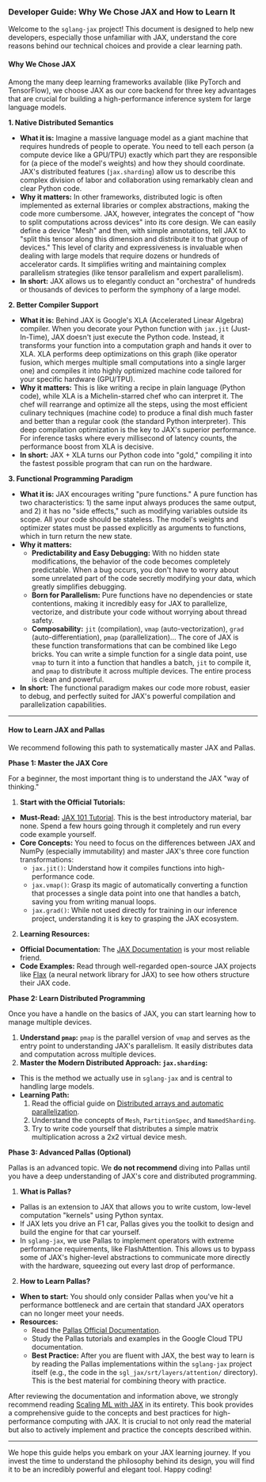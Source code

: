 ### Developer Guide: Why We Chose JAX and How to Learn It

Welcome to the `sglang-jax` project! This document is designed to help new developers, especially those unfamiliar with JAX, understand the core reasons behind our technical choices and provide a clear learning path.

#### Why We Chose JAX

Among the many deep learning frameworks available (like PyTorch and TensorFlow), we choose JAX as our core backend for three key advantages that are crucial for building a high-performance inference system for large language models.

**1. Native Distributed Semantics**

- **What it is:** Imagine a massive language model as a giant machine that requires hundreds of people to operate. You need to tell each person (a compute device like a GPU/TPU) exactly which part they are responsible for (a piece of the model's weights) and how they should coordinate. JAX's distributed features (`jax.sharding`) allow us to describe this complex division of labor and collaboration using remarkably clean and clear Python code.
- **Why it matters:** In other frameworks, distributed logic is often implemented as external libraries or complex abstractions, making the code more cumbersome. JAX, however, integrates the concept of "how to split computations across devices" into its core design. We can easily define a device "Mesh" and then, with simple annotations, tell JAX to "split this tensor along this dimension and distribute it to that group of devices." This level of clarity and expressiveness is invaluable when dealing with large models that require dozens or hundreds of accelerator cards. It simplifies writing and maintaining complex parallelism strategies (like tensor parallelism and expert parallelism).
- **In short:** JAX allows us to elegantly conduct an "orchestra" of hundreds or thousands of devices to perform the symphony of a large model.

**2. Better Compiler Support**

- **What it is:** Behind JAX is Google's XLA (Accelerated Linear Algebra) compiler. When you decorate your Python function with `jax.jit` (Just-In-Time), JAX doesn't just execute the Python code. Instead, it transforms your function into a computation graph and hands it over to XLA. XLA performs deep optimizations on this graph (like operator fusion, which merges multiple small computations into a single larger one) and compiles it into highly optimized machine code tailored for your specific hardware (GPU/TPU).
- **Why it matters:** This is like writing a recipe in plain language (Python code), while XLA is a Michelin-starred chef who can interpret it. The chef will rearrange and optimize all the steps, using the most efficient culinary techniques (machine code) to produce a final dish much faster and better than a regular cook (the standard Python interpreter). This deep compilation optimization is the key to JAX's superior performance. For inference tasks where every millisecond of latency counts, the performance boost from XLA is decisive.
- **In short:** JAX + XLA turns our Python code into "gold," compiling it into the fastest possible program that can run on the hardware.

**3. Functional Programming Paradigm**

- **What it is:** JAX encourages writing "pure functions." A pure function has two characteristics: 1) the same input always produces the same output, and 2) it has no "side effects," such as modifying variables outside its scope. All your code should be stateless. The model's weights and optimizer states must be passed explicitly as arguments to functions, which in turn return the new state.
- **Why it matters:**
  - **Predictability and Easy Debugging:** With no hidden state modifications, the behavior of the code becomes completely predictable. When a bug occurs, you don't have to worry about some unrelated part of the code secretly modifying your data, which greatly simplifies debugging.
  - **Born for Parallelism:** Pure functions have no dependencies or state contentions, making it incredibly easy for JAX to parallelize, vectorize, and distribute your code without worrying about thread safety.
  - **Composability:** `jit` (compilation), `vmap` (auto-vectorization), `grad` (auto-differentiation), `pmap` (parallelization)... The core of JAX is these function transformations that can be combined like Lego bricks. You can write a simple function for a single data point, use `vmap` to turn it into a function that handles a batch, `jit` to compile it, and `pmap` to distribute it across multiple devices. The entire process is clean and powerful.
- **In short:** The functional paradigm makes our code more robust, easier to debug, and perfectly suited for JAX's powerful compilation and parallelization capabilities.

---

#### How to Learn JAX and Pallas

We recommend following this path to systematically master JAX and Pallas.

**Phase 1: Master the JAX Core**

For a beginner, the most important thing is to understand the JAX "way of thinking."

1. **Start with the Official Tutorials:**

  - **Must-Read:** [JAX 101 Tutorial](https://jax.readthedocs.io/en/latest/jax-101/index.html). This is the best introductory material, bar none. Spend a few hours going through it completely and run every code example yourself.
  - **Core Concepts:** You need to focus on the differences between JAX and NumPy (especially immutability) and master JAX's three core function transformations:
    - `jax.jit()`: Understand how it compiles functions into high-performance code.
    - `jax.vmap()`: Grasp its magic of automatically converting a function that processes a single data point into one that handles a batch, saving you from writing manual loops.
    - `jax.grad()`: While not used directly for training in our inference project, understanding it is key to grasping the JAX ecosystem.
2. **Learning Resources:**

  - **Official Documentation:** The [JAX Documentation](https://jax.readthedocs.io/en/latest/) is your most reliable friend.
  - **Code Examples:** Read through well-regarded open-source JAX projects like [Flax](https://github.com/google/flax) (a neural network library for JAX) to see how others structure their JAX code.

**Phase 2: Learn Distributed Programming**

Once you have a handle on the basics of JAX, you can start learning how to manage multiple devices.

1. **Understand `pmap`:** `pmap` is the parallel version of `vmap` and serves as the entry point to understanding JAX's parallelism. It easily distributes data and computation across multiple devices.
2. **Master the Modern Distributed Approach: `jax.sharding`:**
  - This is the method we actually use in `sglang-jax` and is central to handling large models.
  - **Learning Path:**
    1. Read the official guide on [Distributed arrays and automatic parallelization](https://jax.readthedocs.io/en/latest/notebooks/Distributed_arrays_and_automatic_parallelization.html).
    2. Understand the concepts of `Mesh`, `PartitionSpec`, and `NamedSharding`.
    3. Try to write code yourself that distributes a simple matrix multiplication across a 2x2 virtual device mesh.

**Phase 3: Advanced Pallas (Optional)**

Pallas is an advanced topic. We **do not recommend** diving into Pallas until you have a deep understanding of JAX's core and distributed programming.

1. **What is Pallas?**

  - Pallas is an extension to JAX that allows you to write custom, low-level computation "kernels" using Python syntax.
  - If JAX lets you drive an F1 car, Pallas gives you the toolkit to design and build the engine for that car yourself.
  - In `sglang-jax`, we use Pallas to implement operators with extreme performance requirements, like FlashAttention. This allows us to bypass some of JAX's higher-level abstractions to communicate more directly with the hardware, squeezing out every last drop of performance.
2. **How to Learn Pallas?**

  - **When to start:** You should only consider Pallas when you've hit a performance bottleneck and are certain that standard JAX operators can no longer meet your needs.
  - **Resources:**
    - Read the [Pallas Official Documentation](https://jax.readthedocs.io/en/latest/pallas/index.html).
    - Study the Pallas tutorials and examples in the Google Cloud TPU documentation.
    - **Best Practice:** After you are fluent with JAX, the best way to learn is by reading the Pallas implementations within the `sglang-jax` project itself (e.g., the code in the `sgl_jax/srt/layers/attention/` directory). This is the best material for combining theory with practice.

After reviewing the documentation and information above, we strongly recommend reading [Scaling ML with JAX](https://jax-ml.github.io/scaling-book/) in its entirety. This book provides a comprehensive guide to the concepts and best practices for high-performance computing with JAX. It is crucial to not only read the material but also to actively implement and practice the concepts described within.

---

We hope this guide helps you embark on your JAX learning journey. If you invest the time to understand the philosophy behind its design, you will find it to be an incredibly powerful and elegant tool. Happy coding!
